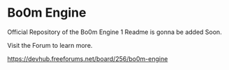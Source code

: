 # Bo0m Engine
Official Repository of the Bo0m Engine 1
Readme is gonna be added Soon.

Visit the Forum to learn more.



https://devhub.freeforums.net/board/256/bo0m-engine
